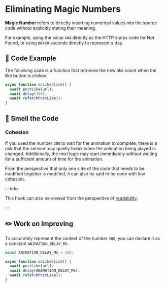 # Eliminating Magic Numbers

<div style="margin-top: 16px">
<Badge type="info" text="Cohesion" />
</div>

**Magic Number** refers to directly inserting numerical values into the source code without explicitly stating their meaning.

For example, using the value `404` directly as the HTTP status code for Not Found, or using `86400` seconds directly to represent a day.

## 📝 Code Example

The following code is a function that retrieves the new like count when the like button is clicked.

```typescript 3
async function onLikeClick() {
  await postLike(url);
  await delay(300);
  await refetchPostLike();
}
```

## 👃 Smell the Code

### Cohesion

If you used the number `300` to wait for the animation to complete, there is a risk that the service may quietly break when the animation being played is changed. Additionally, the next logic may start immediately without waiting for a sufficient amount of time for the animation.

From the perspective that only one side of the code that needs to be modified together is modified, it can also be said to be code with low cohesion.

::: info

This hook can also be viewed from the perspective of [readability](./magic-number-readability.md).

:::

## ✏️ Work on Improving

To accurately represent the context of the number `300`, you can declare it as a constant `ANIMATION_DELAY_MS`.

```typescript 1,5
const ANIMATION_DELAY_MS = 300;

async function onLikeClick() {
  await postLike(url);
  await delay(ANIMATION_DELAY_MS);
  await refetchPostLike();
}
```
